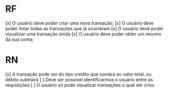 # RF
[x] O usuário deve poder criar uma nova transação;
[x] O usuário deve poder listar todas as transações que já ocorreram
[x] O usuário deve poder visualizar uma transação únida
[x] O usuário deve poder obter um resumo da sua conta;

# RN
[x] A transação pode ser do tipo crédito que somára ao valor total, ou débito subtrairá
[ ] Deve ser possível identificarmos o usuário entre as requisições
[ ] O usuário só pode visualizar transações o qual ele criou

